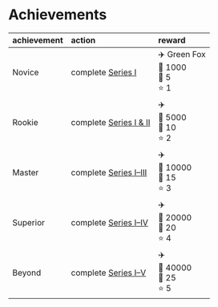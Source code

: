 # Achievements

| achievement | action | reward |
| :---------- | :----- | :----- |
| Novice | complete [Series I](campaign/readme.md#series-i) | ✈️ Green Fox <br> 🔸 1000 <br> 🔹 5 <br> ⭐️ 1 |
| Rookie | complete [Series I & II](campaign/readme.md#series-ii) | ✈️  <br> 🔸 5000 <br> 🔹 10 <br> ⭐️ 2 |
| Master | complete [Series I–III](campaign/readme.md#series-iii) | ✈️  <br> 🔸 10000 <br> 🔹 15 <br> ⭐️ 3 |
| Superior | complete [Series I–IV](campaign/readme.md#series-iv) | ✈️  <br> 🔸 20000 <br> 🔹 20 <br> ⭐️ 4 |
| Beyond | complete [Series I–V](campaign/readme.md#series-v) | ✈️  <br> 🔸 40000 <br> 🔹 25 <br> ⭐️ 5 |